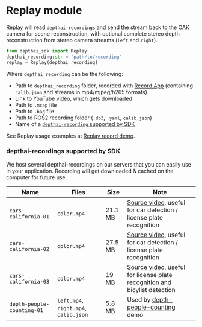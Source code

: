 # Replay module

Replay will read `depthai-recordings` and send the stream back to the OAK camera for scene reconstruction,
with optional complete stereo depth reconstruction from stereo camera streams (`left` and `right`).

```python
from depthai_sdk import Replay
depthai_recording:str = 'path/to/recording' 
replay = Replay(depthai_recording)
```

Where `depthai_recording` can be the following:
- Path to `depthai_recording` folder, recorded with [Record App](https://github.com/luxonis/depthai#record-app)
(containing `calib.json` and streams in mp4/mjpeg/h265 formats)
- Link to YouTube video, which gets downloaded
- Path to `.mcap` file
- Path to `.bag` file
- Path to ROS2 recording folder (`.db3`, `.yaml`, `calib.json`)
- Name of a [`depthai-recording` supported by SDK]() 


See Replay usage examples at [Replay record demo](https://github.com/luxonis/depthai-experiments/tree/master/gen2-record-replay).

### depthai-recordings supported by SDK

We host several depthai-recordings on our servers that you can easily use in your
application. Recording will get downloaded & cached on the computer for future use.

Name | Files | Size | Note
---|---|---|---
`cars-california-01` | `color.mp4`| 21.1 MB | [Source video](https://www.youtube.com/watch?v=whXnYIgT4P0), useful for car detection / license plate recognition
`cars-california-02` | `color.mp4`| 27.5 MB | [Source video](https://www.youtube.com/watch?v=whXnYIgT4P0), useful for car detection / license plate recognition
`cars-california-03` | `color.mp4`| 19 MB   | [Source video](https://www.youtube.com/watch?v=whXnYIgT4P0), useful for license plate recognition and bicylist detection
`depth-people-counting-01` | `left.mp4`, `right.mp4`, `calib.json` | 5.8 MB  | Used by [depth-people-counting](https://github.com/luxonis/depthai-experiments/tree/master/gen2-depth-people-counting) demo